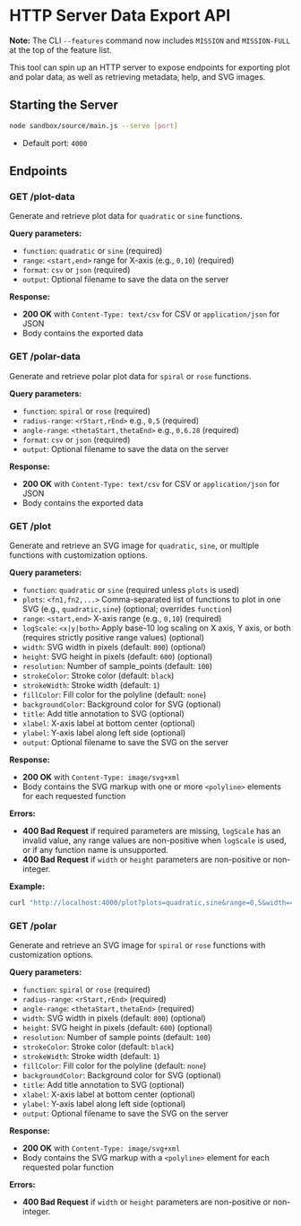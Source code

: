 # HTTP Server Data Export API

**Note:** The CLI `--features` command now includes `MISSION` and `MISSION-FULL` at the top of the feature list.

This tool can spin up an HTTP server to expose endpoints for exporting plot and polar data, as well as retrieving metadata, help, and SVG images.

## Starting the Server

```bash
node sandbox/source/main.js --serve [port]
```

- Default port: `4000`

## Endpoints

### GET /plot-data

Generate and retrieve plot data for `quadratic` or `sine` functions.

**Query parameters:**

- `function`: `quadratic` or `sine` (required)
- `range`: `<start,end>` range for X-axis (e.g., `0,10`) (required)
- `format`: `csv` or `json` (required)
- `output`: Optional filename to save the data on the server

**Response:**

- **200 OK** with `Content-Type: text/csv` for CSV or `application/json` for JSON
- Body contains the exported data

### GET /polar-data

Generate and retrieve polar plot data for `spiral` or `rose` functions.

**Query parameters:**

- `function`: `spiral` or `rose` (required)
- `radius-range`: `<rStart,rEnd>` e.g., `0,5` (required)
- `angle-range`: `<thetaStart,thetaEnd>` e.g., `0,6.28` (required)
- `format`: `csv` or `json` (required)
- `output`: Optional filename to save the data on the server

**Response:**

- **200 OK** with `Content-Type: text/csv` for CSV or `application/json` for JSON
- Body contains the exported data

### GET /plot

Generate and retrieve an SVG image for `quadratic`, `sine`, or multiple functions with customization options.

**Query parameters:**

- `function`: `quadratic` or `sine` (required unless `plots` is used)
- `plots`: `<fn1,fn2,...>` Comma-separated list of functions to plot in one SVG (e.g., `quadratic,sine`) (optional; overrides `function`)
- `range`: `<start,end>` X-axis range (e.g., `0,10`) (required)
- `logScale`: `<x|y|both>` Apply base-10 log scaling on X axis, Y axis, or both (requires strictly positive range values) (optional)
- `width`: SVG width in pixels (default: `800`) (optional)
- `height`: SVG height in pixels (default: `600`) (optional)
- `resolution`: Number of sample_points (default: `100`)
- `strokeColor`: Stroke color (default: `black`)
- `strokeWidth`: Stroke width (default: `1`)
- `fillColor`: Fill color for the polyline (default: `none`)
- `backgroundColor`: Background color for SVG (optional)
- `title`: Add title annotation to SVG (optional)
- `xlabel`: X-axis label at bottom center (optional)
- `ylabel`: Y-axis label along left side (optional)
- `output`: Optional filename to save the SVG on the server

**Response:**

- **200 OK** with `Content-Type: image/svg+xml`
- Body contains the SVG markup with one or more `<polyline>` elements for each requested function

**Errors:**

- **400 Bad Request** if required parameters are missing, `logScale` has an invalid value, any range values are non-positive when `logScale` is used, or if any function name is unsupported.
- **400 Bad Request** if `width` or `height` parameters are non-positive or non-integer.

**Example:**
```bash
curl "http://localhost:4000/plot?plots=quadratic,sine&range=0,5&width=400&height=200&resolution=50"
```

### GET /polar

Generate and retrieve an SVG image for `spiral` or `rose` functions with customization options.

**Query parameters:**

- `function`: `spiral` or `rose` (required)
- `radius-range`: `<rStart,rEnd>` (required)
- `angle-range`: `<thetaStart,thetaEnd>` (required)
- `width`: SVG width in pixels (default: `800`) (optional)
- `height`: SVG height in pixels (default: `600`) (optional)
- `resolution`: Number of sample points (default: `100`)
- `strokeColor`: Stroke color (default: `black`)
- `strokeWidth`: Stroke width (default: `1`)
- `fillColor`: Fill color for the polyline (default: `none`)
- `backgroundColor`: Background color for SVG (optional)
- `title`: Add title annotation to SVG (optional)
- `xlabel`: X-axis label at bottom center (optional)
- `ylabel`: Y-axis label along left side (optional)
- `output`: Optional filename to save the SVG on the server

**Response:**

- **200 OK** with `Content-Type: image/svg+xml`
- Body contains the SVG markup with a `<polyline>` element for each requested polar function

**Errors:**

- **400 Bad Request** if `width` or `height` parameters are non-positive or non-integer.
